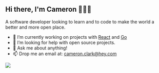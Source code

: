## Hi there, I'm Cameron 👋👨‍💻

A software developer looking to learn and to code to make the world a better and more open place.

- 🌱 I’m currently working on projects with [React](https://reactjs.org/) and [Go](https://golang.org)
- 🤔 I’m looking for help with open source projects.
- 💬 Ask me about anything!
- 📫 Drop me an email at: cameron.clark@hey.com

<p align="left" >
  <a href="https://github.com/anuraghazra/github-readme-stats"> 
<img  src="https://github-readme-stats.vercel.app/api?username=camc314&&show_icons=true&theme=dark&hide=stars&count_private=true&title_color=000000&bg_color=ffffff&text_color=565656&icon_color=0688ff"/>
  </a>
  </p>
